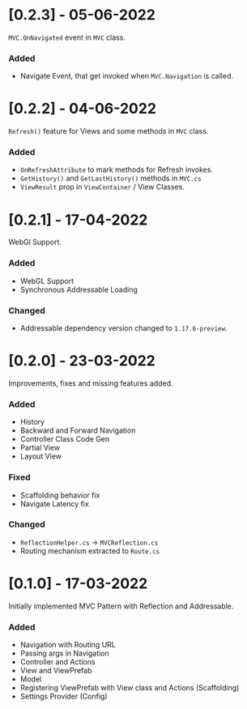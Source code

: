 # [0.2.3] - 05-06-2022
`MVC.OnNavigated` event in `MVC` class.

### Added
- Navigate Event, that get invoked when `MVC.Navigation` is called.

# [0.2.2] - 04-06-2022
`Refresh()` feature for Views and some methods in `MVC` class.

### Added
- `OnRefreshAttribute` to mark methods for Refresh invokes. 
- `GetHistory()` and `GetLastHistory()` methods in `MVC.cs`
- `ViewResult` prop in `ViewContainer` / View Classes. 

# [0.2.1] - 17-04-2022
WebGl Support. 

### Added 
- WebGL Support
- Synchronous Addressable Loading

### Changed
- Addressable dependency version changed to `1.17.6-preview`.

# [0.2.0] - 23-03-2022
Improvements, fixes and missing features added.

### Added
- History 
- Backward and Forward Navigation
- Controller Class Code Gen 
- Partial View 
- Layout View 

### Fixed
- Scaffolding behavior fix
- Navigate Latency fix 

### Changed 
- `ReflectionHelper.cs` -> `MVCReflection.cs`
- Routing mechanism extracted to `Route.cs`


# [0.1.0] - 17-03-2022
Initially implemented MVC Pattern with Reflection and Addressable.

### Added 
- Navigation with Routing URL 
- Passing args in Navigation 
- Controller and Actions 
- View and ViewPrefab 
- Model 
- Registering ViewPrefab with View class and Actions (Scaffolding)
- Settings Provider (Config) 
